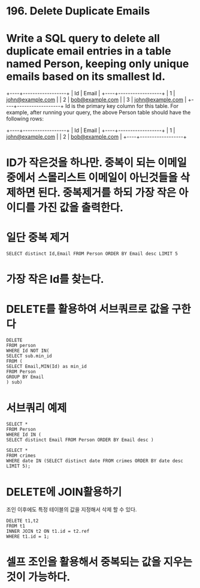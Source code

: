 # 196. Delete Duplicate Emails

# Write a SQL query to delete all duplicate email entries in a table named Person, keeping only unique emails based on its smallest Id.

+----+------------------+
| Id | Email            |
+----+------------------+
| 1  | john@example.com |
| 2  | bob@example.com  |
| 3  | john@example.com |
+----+------------------+
Id is the primary key column for this table.
For example, after running your query, the above Person table should have the following rows:

+----+------------------+
| Id | Email            |
+----+------------------+
| 1  | john@example.com |
| 2  | bob@example.com  |
+----+------------------+

# ID가 작은것을 하나만. 중복이 되는 이메일중에서 스몰리스트 이메일이 아닌것들을 삭제하면 된다. 중복제거를 하되 가장 작은 아이디를 가진 값을 출력한다.

# 일단 중복 제거
```
SELECT distinct Id,Email FROM Person ORDER BY Email desc LIMIT 5
```
# 가장 작은 Id를 찾는다.
# DELETE를 활용하여 서브쿼르로 값을 구한다
```
DELETE
FROM person
WHERE Id NOT IN(
SELECT sub.min_id
FROM (
SELECT Email,MIN(Id) as min_id
FROM Person
GROUP BY Email
) sub)
```

# 서브쿼리 예제
```
SELECT *
FROM Person
WHERE Id IN (
SELECT distinct Email FROM Person ORDER BY Email desc )

SELECT *
FROM crimes
WHERE date IN (SELECT distinct date FROM crimes ORDER BY date desc LIMIT 5);
```

# DELETE에 JOIN활용하기
조인 이후에도 특정 테이블의 값을 지정해서 삭제 할 수 있다.

```
DELETE t1,t2
FROM t1
INNER JOIN t2 ON t1.id = t2.ref
WHERE t1.id = 1;
```
# 셀프 조인을 활용해서 중복되는 값을 지우는 것이 가능하다.
```

```
